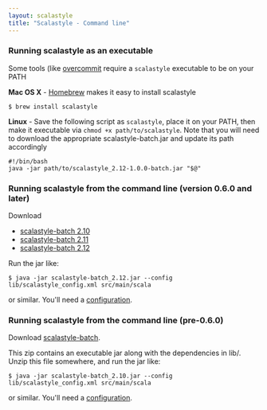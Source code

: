 ```yaml
---
layout: scalastyle
title: "Scalastyle - Command line"
---
```


### Running scalastyle as an executable

Some tools (like [overcommit](git-pre-commit-hook.html) require a `scalastyle`
executable to be on your PATH

**Mac OS X** - [Homebrew](http://brew.sh/) makes it easy to install scalastyle

    $ brew install scalastyle

**Linux** - Save the following script as `scalastyle`, place it on your PATH,
then make it executable via `chmod +x path/to/scalastyle`. Note that you will
need to download the appropriate scalastyle-batch.jar and update its path
accordingly

    #!/bin/bash
    java -jar path/to/scalastyle_2.12-1.0.0-batch.jar "$@"

### Running scalastyle from the command line (version 0.6.0 and later)

Download

- [scalastyle-batch 2.10](https://oss.sonatype.org/content/repositories/releases/com/beautiful-scala/scalastyle_2.10/1.0.0/scalastyle_2.10-1.0.0-batch.jar)
- [scalastyle-batch 2.11](https://oss.sonatype.org/content/repositories/releases/com/beautiful-scala/scalastyle_2.11/1.0.0/scalastyle_2.11-1.0.0-batch.jar)
- [scalastyle-batch 2.12](https://oss.sonatype.org/content/repositories/releases/com/beautiful-scala/scalastyle_2.12/1.0.0/scalastyle_2.12-1.0.0-batch.jar)

Run the jar like:

    $ java -jar scalastyle-batch_2.12.jar --config lib/scalastyle_config.xml src/main/scala

or similar. You'll need a [configuration](configuration.html).

### Running scalastyle from the command line (pre-0.6.0)

Download
[scalastyle-batch](https://oss.sonatype.org/content/repositories/releases/com/beautiful-scala/scalastyle-batch_2.10/0.5.0/scalastyle-batch_2.10-0.5.0-distribution.zip).

This zip contains an executable jar along with the dependencies in lib/. Unzip
this file somewhere, and run the jar like:

    $ java -jar scalastyle-batch_2.10.jar --config lib/scalastyle_config.xml src/main/scala

or similar. You'll need a [configuration](configuration.html).
